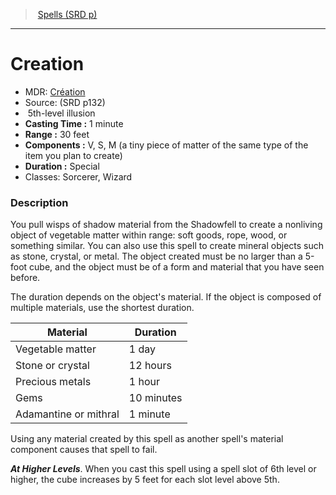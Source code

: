 ﻿---
!SpellVO
Level: 5
Type: illusion
CastingTime: 1 minute
Range: 30 feet
Components: V, S, M (a tiny piece of matter of the same type of the item you plan to create)
Duration: Special
Classes: Sorcerer, Wizard
Id: spells_vo.md#creation
ParentLink: spells_vo.md#spells-srd-p
Name: Creation
ParentName: Spells (SRD p)
NameLevel: 1
AltName: '[Création](hd_spells_creation.md)'
Source: (SRD p132)
---
> [Spells (SRD p)](srd_spells.md)

---

# Creation

- MDR: [Création](hd_spells_creation.md)
- Source: (SRD p132)
-  5th-level illusion
- **Casting Time :** 1 minute
- **Range :** 30 feet
- **Components :** V, S, M (a tiny piece of matter of the same type of the item you plan to create)
- **Duration :** Special
- Classes: Sorcerer, Wizard

### Description

You pull wisps of shadow material from the Shadowfell to create a nonliving object of vegetable matter within range: soft goods, rope, wood, or something similar. You can also use this spell to create mineral objects such as stone, crystal, or metal. The object created must be no larger than a 5-foot cube, and the object must be of a form and material that you have seen before.

The duration depends on the object's material. If the object is composed of multiple materials, use the shortest duration.

|Material|Duration|
|---|---|
|Vegetable matter|1 day|
|Stone or crystal|12 hours|
|Precious metals|1 hour|
|Gems|10 minutes|
|Adamantine or mithral|1 minute|

Using any material created by this spell as another spell's material component causes that spell to fail.

**_At Higher Levels_**. When you cast this spell using a spell slot of 6th level or higher, the cube increases by 5 feet for each slot level above 5th.

